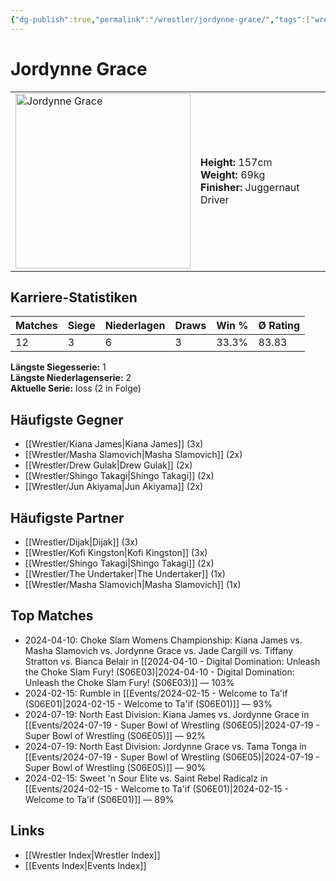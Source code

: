 ```yaml
---
{"dg-publish":true,"permalink":"/wrestler/jordynne-grace/","tags":["wrestler"],"noteIcon":"","created":"2025-08-11T09:33:19.498+02:00"}
---
```



# Jordynne Grace

<table>
<tr>
<td><img src="Jordynne Grace.png" width="280" alt="Jordynne Grace"></td>
<td>
<b>Height:</b> 157cm<br>
<b>Weight:</b> 69kg<br>
<b>Finisher:</b> Juggernaut Driver<br>
</td>
</tr>
</table>

## Karriere-Statistiken

| Matches | Siege | Niederlagen | Draws | Win % | Ø Rating |
|---------|-------|-------------|-------|-------|-----------|
| 12 | 3 | 6 | 3 | 33.3% | 83.83 |

**Längste Siegesserie:** 1<br>**Längste Niederlagenserie:** 2<br>**Aktuelle Serie:** loss (2 in Folge)


## Häufigste Gegner
- [[Wrestler/Kiana James\|Kiana James]] (3x)
- [[Wrestler/Masha Slamovich\|Masha Slamovich]] (2x)
- [[Wrestler/Drew Gulak\|Drew Gulak]] (2x)
- [[Wrestler/Shingo Takagi\|Shingo Takagi]] (2x)
- [[Wrestler/Jun Akiyama\|Jun Akiyama]] (2x)

## Häufigste Partner
- [[Wrestler/Dijak\|Dijak]] (3x)
- [[Wrestler/Kofi Kingston\|Kofi Kingston]] (3x)
- [[Wrestler/Shingo Takagi\|Shingo Takagi]] (2x)
- [[Wrestler/The Undertaker\|The Undertaker]] (1x)
- [[Wrestler/Masha Slamovich\|Masha Slamovich]] (1x)

## Top Matches
- 2024-04-10: Choke Slam Womens Championship: Kiana James vs. Masha Slamovich vs. Jordynne Grace vs. Jade Cargill vs. Tiffany Stratton vs. Bianca Belair in [[2024-04-10 - Digital Domination: Unleash the Choke Slam Fury! (S06E03)\|2024-04-10 - Digital Domination: Unleash the Choke Slam Fury! (S06E03)]] — 103%
- 2024-02-15: Rumble in [[Events/2024-02-15 - Welcome to Ta'if (S06E01)\|2024-02-15 - Welcome to Ta'if (S06E01)]] — 93%
- 2024-07-19: North East Division: Kiana James vs. Jordynne Grace in [[Events/2024-07-19 - Super Bowl of Wrestling (S06E05)\|2024-07-19 - Super Bowl of Wrestling (S06E05)]] — 92%
- 2024-07-19: North East Division: Jordynne Grace vs. Tama Tonga in [[Events/2024-07-19 - Super Bowl of Wrestling (S06E05)\|2024-07-19 - Super Bowl of Wrestling (S06E05)]] — 90%
- 2024-02-15: Sweet 'n Sour Elite vs. Saint Rebel Radicalz in [[Events/2024-02-15 - Welcome to Ta'if (S06E01)\|2024-02-15 - Welcome to Ta'if (S06E01)]] — 89%

## Links
- [[Wrestler Index\|Wrestler Index]]
- [[Events Index\|Events Index]]
